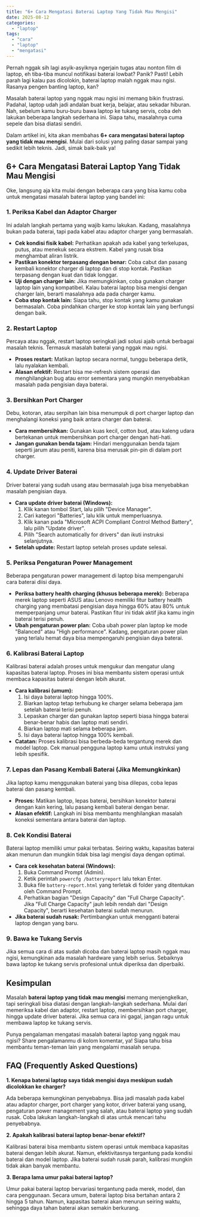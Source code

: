 ```yaml
---
title: "6+ Cara Mengatasi Baterai Laptop Yang Tidak Mau Mengisi"
date: 2025-08-12
categories: 
  - "laptop"
tags: 
  - "cara"
  - "laptop"
  - "mengatasi"
---
```


Pernah nggak sih lagi asyik-asyiknya ngerjain tugas atau nonton film di laptop, eh tiba-tiba muncul notifikasi baterai lowbat? Panik? Pasti! Lebih parah lagi kalau pas dicolokin, baterai laptop malah nggak mau ngisi. Rasanya pengen banting laptop, kan?

Masalah baterai laptop yang nggak mau ngisi ini memang bikin frustrasi. Padahal, laptop udah jadi andalan buat kerja, belajar, atau sekadar hiburan. Nah, sebelum kamu buru-buru bawa laptop ke tukang servis, coba deh lakukan beberapa langkah sederhana ini. Siapa tahu, masalahnya cuma sepele dan bisa diatasi sendiri.

Dalam artikel ini, kita akan membahas **6+ cara mengatasi baterai laptop yang tidak mau mengisi**. Mulai dari solusi yang paling dasar sampai yang sedikit lebih teknis. Jadi, simak baik-baik ya!

## 6+ Cara Mengatasi Baterai Laptop Yang Tidak Mau Mengisi

Oke, langsung aja kita mulai dengan beberapa cara yang bisa kamu coba untuk mengatasi masalah baterai laptop yang bandel ini:

### 1\. Periksa Kabel dan Adaptor Charger

Ini adalah langkah pertama yang wajib kamu lakukan. Kadang, masalahnya bukan pada baterai, tapi pada kabel atau adaptor charger yang bermasalah.

- **Cek kondisi fisik kabel:** Perhatikan apakah ada kabel yang terkelupas, putus, atau menekuk secara ekstrem. Kabel yang rusak bisa menghambat aliran listrik.
- **Pastikan konektor terpasang dengan benar:** Coba cabut dan pasang kembali konektor charger di laptop dan di stop kontak. Pastikan terpasang dengan kuat dan tidak longgar.
- **Uji dengan charger lain:** Jika memungkinkan, coba gunakan charger laptop lain yang kompatibel. Kalau baterai laptop bisa mengisi dengan charger lain, berarti masalahnya ada pada charger kamu.
- **Coba stop kontak lain:** Siapa tahu, stop kontak yang kamu gunakan bermasalah. Coba pindahkan charger ke stop kontak lain yang berfungsi dengan baik.

### 2\. Restart Laptop

Percaya atau nggak, restart laptop seringkali jadi solusi ajaib untuk berbagai masalah teknis. Termasuk masalah baterai yang nggak mau ngisi.

- **Proses restart:** Matikan laptop secara normal, tunggu beberapa detik, lalu nyalakan kembali.
- **Alasan efektif:** Restart bisa me-refresh sistem operasi dan menghilangkan bug atau error sementara yang mungkin menyebabkan masalah pada pengisian daya baterai.

### 3\. Bersihkan Port Charger

Debu, kotoran, atau serpihan lain bisa menumpuk di port charger laptop dan menghalangi koneksi yang baik antara charger dan baterai.

- **Cara membersihkan:** Gunakan kuas kecil, cotton bud, atau kaleng udara bertekanan untuk membersihkan port charger dengan hati-hati.
- **Jangan gunakan benda tajam:** Hindari menggunakan benda tajam seperti jarum atau peniti, karena bisa merusak pin-pin di dalam port charger.

### 4\. Update Driver Baterai

Driver baterai yang sudah usang atau bermasalah juga bisa menyebabkan masalah pengisian daya.

- **Cara update driver baterai (Windows):**
    1. Klik kanan tombol Start, lalu pilih "Device Manager".
    2. Cari kategori "Batteries", lalu klik untuk memperluasnya.
    3. Klik kanan pada "Microsoft ACPI Compliant Control Method Battery", lalu pilih "Update driver".
    4. Pilih "Search automatically for drivers" dan ikuti instruksi selanjutnya.
- **Setelah update:** Restart laptop setelah proses update selesai.

### 5\. Periksa Pengaturan Power Management

Beberapa pengaturan power management di laptop bisa mempengaruhi cara baterai diisi daya.

- **Periksa battery health charging (khusus beberapa merek):** Beberapa merek laptop seperti ASUS atau Lenovo memiliki fitur battery health charging yang membatasi pengisian daya hingga 60% atau 80% untuk memperpanjang umur baterai. Pastikan fitur ini tidak aktif jika kamu ingin baterai terisi penuh.
- **Ubah pengaturan power plan:** Coba ubah power plan laptop ke mode "Balanced" atau "High performance". Kadang, pengaturan power plan yang terlalu hemat daya bisa mempengaruhi pengisian daya baterai.

### 6\. Kalibrasi Baterai Laptop

Kalibrasi baterai adalah proses untuk mengukur dan mengatur ulang kapasitas baterai laptop. Proses ini bisa membantu sistem operasi untuk membaca kapasitas baterai dengan lebih akurat.

- **Cara kalibrasi (umum):**
    1. Isi daya baterai laptop hingga 100%.
    2. Biarkan laptop tetap terhubung ke charger selama beberapa jam setelah baterai terisi penuh.
    3. Lepaskan charger dan gunakan laptop seperti biasa hingga baterai benar-benar habis dan laptop mati sendiri.
    4. Biarkan laptop mati selama beberapa jam.
    5. Isi daya baterai laptop hingga 100% kembali.
- **Catatan:** Proses kalibrasi bisa berbeda-beda tergantung merek dan model laptop. Cek manual pengguna laptop kamu untuk instruksi yang lebih spesifik.

### 7\. Lepas dan Pasang Kembali Baterai (Jika Memungkinkan)

Jika laptop kamu menggunakan baterai yang bisa dilepas, coba lepas baterai dan pasang kembali.

- **Proses:** Matikan laptop, lepas baterai, bersihkan konektor baterai dengan kain kering, lalu pasang kembali baterai dengan benar.
- **Alasan efektif:** Langkah ini bisa membantu menghilangkan masalah koneksi sementara antara baterai dan laptop.

### 8\. Cek Kondisi Baterai

Baterai laptop memiliki umur pakai terbatas. Seiring waktu, kapasitas baterai akan menurun dan mungkin tidak bisa lagi mengisi daya dengan optimal.

- **Cara cek kesehatan baterai (Windows):**
    1. Buka Command Prompt (Admin).
    2. Ketik perintah `powercfg /batteryreport` lalu tekan Enter.
    3. Buka file `battery-report.html` yang terletak di folder yang ditentukan oleh Command Prompt.
    4. Perhatikan bagian "Design Capacity" dan "Full Charge Capacity". Jika "Full Charge Capacity" jauh lebih rendah dari "Design Capacity", berarti kesehatan baterai sudah menurun.
- **Jika baterai sudah rusak:** Pertimbangkan untuk mengganti baterai laptop dengan yang baru.

### 9\. Bawa ke Tukang Servis

Jika semua cara di atas sudah dicoba dan baterai laptop masih nggak mau ngisi, kemungkinan ada masalah hardware yang lebih serius. Sebaiknya bawa laptop ke tukang servis profesional untuk diperiksa dan diperbaiki.

## Kesimpulan

Masalah **baterai laptop yang tidak mau mengisi** memang menjengkelkan, tapi seringkali bisa diatasi dengan langkah-langkah sederhana. Mulai dari memeriksa kabel dan adaptor, restart laptop, membersihkan port charger, hingga update driver baterai. Jika semua cara ini gagal, jangan ragu untuk membawa laptop ke tukang servis.

Punya pengalaman mengatasi masalah baterai laptop yang nggak mau ngisi? Share pengalamanmu di kolom komentar, ya! Siapa tahu bisa membantu teman-teman lain yang mengalami masalah serupa.

## FAQ (Frequently Asked Questions)

**1\. Kenapa baterai laptop saya tidak mengisi daya meskipun sudah dicolokkan ke charger?**

Ada beberapa kemungkinan penyebabnya. Bisa jadi masalah pada kabel atau adaptor charger, port charger yang kotor, driver baterai yang usang, pengaturan power management yang salah, atau baterai laptop yang sudah rusak. Coba lakukan langkah-langkah di atas untuk mencari tahu penyebabnya.

**2\. Apakah kalibrasi baterai laptop benar-benar efektif?**

Kalibrasi baterai bisa membantu sistem operasi untuk membaca kapasitas baterai dengan lebih akurat. Namun, efektivitasnya tergantung pada kondisi baterai dan model laptop. Jika baterai sudah rusak parah, kalibrasi mungkin tidak akan banyak membantu.

**3\. Berapa lama umur pakai baterai laptop?**

Umur pakai baterai laptop bervariasi tergantung pada merek, model, dan cara penggunaan. Secara umum, baterai laptop bisa bertahan antara 2 hingga 5 tahun. Namun, kapasitas baterai akan menurun seiring waktu, sehingga daya tahan baterai akan semakin berkurang.
